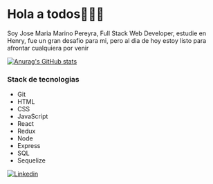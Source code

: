 Hola a todos👋👋👋
===================

Soy Jose Maria Marino Pereyra, Full Stack Web Developer, estudie en Henry, fue un gran desafio para mi, pero al dia de hoy estoy listo para afrontar cualquiera por venir


[![Anurag's GitHub stats](https://github-readme-stats.vercel.app/api?username=xJomaMPx)](https://github.com/anuraghazra/github-readme-stats)

### Stack de tecnologias ###
* Git
* HTML
* CSS
* JavaScript
* React
* Redux
* Node
* Express
* SQL
* Sequelize

 [![Linkedin](https://www.google.com/url?sa=i&url=https%3A%2F%2Ficon-icons.com%2Fes%2Ficono%2Flinkedin-logotipo%2F189225&psig=AOvVaw09zPN-OFISb9eCtQNejm2V&ust=1643963265454000&source=images&cd=vfe&ved=0CAsQjRxqFwoTCNCQ78aO4_UCFQAAAAAdAAAAABAD)](www.linkedin.com/in/jose-maria-marino-pereyra)
